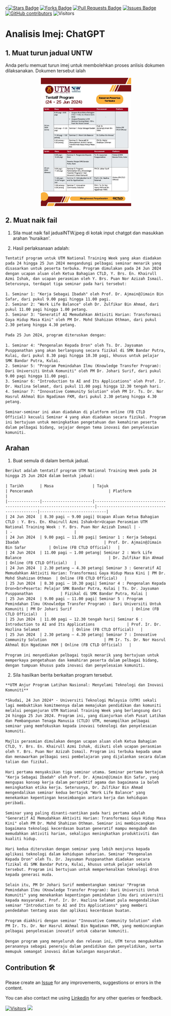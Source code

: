 c<a href="https://github.com/drshahizan/ai-tools/stargazers"><img src="https://img.shields.io/github/stars/drshahizan/ai-tools" alt="Stars Badge"/></a>
<a href="https://github.com/drshahizan/ai-tools/network/members"><img src="https://img.shields.io/github/forks/drshahizan/ai-tools" alt="Forks Badge"/></a>
<a href="https://github.com/drshahizan/ai-tools"><img src="https://img.shields.io/github/issues-pr/drshahizan/ai-tools" alt="Pull Requests Badge"/></a>
<a href="https://github.com/drshahizan/ai-tools/issues"><img src="https://img.shields.io/github/issues/drshahizan/ai-tools" alt="Issues Badge"/></a>
<a href="https://github.com/drshahizan/ai-tools/graphs/contributors"><img alt="GitHub contributors" src="https://img.shields.io/github/contributors/drshahizan/ai-tools?color=2b9348"></a>
![Visitors](https://api.visitorbadge.io/api/visitors?path=https%3A%2F%2Fgithub.com%2Fdrshahizan%2Fai-tools&labelColor=%23d9e3f0&countColor=%23697689&style=flat)

# Analisis Imej: ChatGPT

## 1. Muat turun jadual UNTW
Anda perlu memuat turun imej untuk membolehkan proses anlisis dokumen dilaksanakan. Dokumen tersebut ialah

<p align="center">
  <img src="../../images/jadualNTW.jpeg"  height="400" />
</p>

## 2. Muat naik fail

1. Sila muat naik fail jadualNTW.jpeg di kotak input chatgpt dan masukkan arahan 'huraikan'. 

2. Hasil perlaksanaan adalah:

```
Tentatif program untuk UTM National Training Week yang akan diadakan pada 24 hingga 25 Jun 2024 mengandungi pelbagai seminar menarik yang disasarkan untuk peserta terbuka. Program dimulakan pada 24 Jun 2024 dengan ucapan aluan oleh Ketua Bahagian CTLD, Y. Brs. En. Khairull Azmi Ishak, dan ucapan perasmian oleh Y. Brs. Puan Nor Azizah Ismail. Seterusnya, terdapat tiga seminar pada hari tersebut: 

1. Seminar 1: "Kerja Sebagai Ibadah" oleh Prof. Dr. Ajmain@Jimain Bin Safar, dari pukul 9.00 pagi hingga 11.00 pagi.
2. Seminar 2: "Work Life Balance" oleh Dr. Zulfikar Bin Ahmad, dari pukul 11.00 pagi hingga 1.00 petang.
3. Seminar 3: "Generatif AI Memudahkan Aktiviti Harian: Transformasi Gaya Hidup Masa Kini" oleh PM Dr. Mohd Shahizan Othman, dari pukul 2.30 petang hingga 4.30 petang.

Pada 25 Jun 2024, program diteruskan dengan:

1. Seminar 4: "Pengenalan Kepada Dron" oleh Ts. Dr. Jaysuman Pusppanathan yang akan berlangsung secara fizikal di SMK Bandar Putra, Kulai, dari pukul 8.30 pagi hingga 10.30 pagi, khusus untuk pelajar SMK Bandar Putra, Kulai.
2. Seminar 5: "Program Pemindahan Ilmu (Knowledge Transfer Program): Dari Universiti Untuk Komuniti" oleh PM Dr. Johari Surif, dari pukul 9.00 pagi hingga 11.00 pagi.
3. Seminar 6: "Introduction to AI and Its Applications" oleh Prof. Ir. Dr. Hazlina Selamat, dari pukul 11.00 pagi hingga 12.30 tengah hari.
4. Seminar 7: "Innovative Community Solution" oleh PM Ir. Ts. Dr. Nor Hasrul Akhmal Bin Ngadiman FKM, dari pukul 2.30 petang hingga 4.30 petang.

Seminar-seminar ini akan diadakan di platform online (FB CTLD Official) kecuali Seminar 4 yang akan diadakan secara fizikal. Program ini bertujuan untuk meningkatkan pengetahuan dan kemahiran peserta dalam pelbagai bidang, sejajar dengan tema inovasi dan penyelesaian komuniti.
```

## Arahan
1. Buat semula di dalam bentuk jadual.


```
Berikut adalah tentatif program UTM National Training Week pada 24 hingga 25 Jun 2024 dalam bentuk jadual:

| Tarikh       | Masa                 | Tajuk                                                                 | Penceramah                                 | Platform                    |
|--------------|----------------------|----------------------------------------------------------------------|--------------------------------------------|-----------------------------|
| 24 Jun 2024  | 8.30 pagi – 9.00 pagi| Ucapan Aluan Ketua Bahagian CTLD : Y. Brs. En. Khairull Azmi Ishak<br>Ucapan Perasmian UTM National Training Week : Y. Brs. Puan Nor Azizah Ismail | -                                          | -                           |
| 24 Jun 2024  | 9.00 pagi – 11.00 pagi| Seminar 1 : Kerja Sebagai Ibadah                                     | Prof. Dr. Ajmain@Jimain Bin Safar          | Online (FB CTLD Official)   |
| 24 Jun 2024  | 11.00 pagi – 1.00 petang| Seminar 2 : Work Life Balance                                      | Dr. Zulfikar Bin Ahmad                     | Online (FB CTLD Official)   |
| 24 Jun 2024  | 2.30 petang – 4.30 petang| Seminar 3 : Generatif AI Memudahkan Aktiviti Harian: Transformasi Gaya Hidup Masa Kini | PM Dr. Mohd Shahizan Othman  | Online (FB CTLD Official)   |
| 25 Jun 2024  | 8.30 pagi – 10.30 pagi| Seminar 4 : Pengenalan Kepada Dron<br>Peserta: Pelajar SMK Bandar Putra, Kulai | Ts. Dr. Jaysuman Pusppanathan            | Fizikal di SMK Bandar Putra, Kulai |
| 25 Jun 2024  | 9.00 pagi – 11.00 pagi| Seminar 5 : Program Pemindahan Ilmu (Knowledge Transfer Program) : Dari Universiti Untuk Komuniti | PM Dr Johari Surif                          | Online (FB CTLD Official)   |
| 25 Jun 2024  | 11.00 pagi – 12.30 tengah hari| Seminar 6 : Introduction to AI and Its Applications              | Prof. Ir. Dr. Hazlina Selamat              | Online (FB CTLD Official)   |
| 25 Jun 2024  | 2.30 petang – 4.30 petang| Seminar 7 : Innovative Community Solution                         | PM Ir. Ts. Dr. Nor Hasrul Akhmal Bin Ngadiman FKM | Online (FB CTLD Official)   |

Program ini menyediakan pelbagai topik menarik yang bertujuan untuk memperkaya pengetahuan dan kemahiran peserta dalam pelbagai bidang, dengan tumpuan khusus pada inovasi dan penyelesaian komuniti.
```

2. Sila hasilkan berita berkaitan program tersebut.

```
**UTM Anjur Program Latihan Nasional: Menyelami Teknologi dan Inovasi Komuniti**

*Skudai, 24 Jun 2024* - Universiti Teknologi Malaysia (UTM) sekali lagi membuktikan komitmennya dalam memajukan pendidikan dan komuniti melalui penganjuran UTM National Training Week yang berlangsung dari 24 hingga 25 Jun 2024. Program ini, yang dianjurkan oleh Pusat Latihan dan Pembangunan Tenaga Manusia (CTLD) UTM, menampilkan pelbagai seminar yang memfokuskan kepada inovasi teknologi dan penyelesaian komuniti.

Majlis perasmian dimulakan dengan ucapan aluan oleh Ketua Bahagian CTLD, Y. Brs. En. Khairull Azmi Ishak, diikuti oleh ucapan perasmian oleh Y. Brs. Puan Nor Azizah Ismail. Program ini terbuka kepada umum dan menawarkan pelbagai sesi pembelajaran yang dijalankan secara dalam talian dan fizikal.

Hari pertama menyaksikan tiga seminar utama. Seminar pertama bertajuk "Kerja Sebagai Ibadah" oleh Prof. Dr. Ajmain@Jimain Bin Safar, yang mengupas konsep kerja dalam perspektif agama dan bagaimana ia boleh meningkatkan etika kerja. Seterusnya, Dr. Zulfikar Bin Ahmad mengendalikan seminar kedua bertajuk "Work Life Balance" yang menekankan kepentingan keseimbangan antara kerja dan kehidupan peribadi.

Seminar yang paling dinanti-nantikan pada hari pertama adalah "Generatif AI Memudahkan Aktiviti Harian: Transformasi Gaya Hidup Masa Kini" oleh PM Dr. Mohd Shahizan Othman. Seminar ini membincangkan bagaimana teknologi kecerdasan buatan generatif mampu mengubah dan memudahkan aktiviti harian, sekaligus meningkatkan produktiviti dan kualiti hidup.

Hari kedua diteruskan dengan seminar yang lebih menjurus kepada aplikasi teknologi dalam kehidupan seharian. Seminar "Pengenalan Kepada Dron" oleh Ts. Dr. Jaysuman Pusppanathan diadakan secara fizikal di SMK Bandar Putra, Kulai, khusus untuk pelajar sekolah tersebut. Program ini bertujuan untuk memperkenalkan teknologi dron kepada generasi muda.

Selain itu, PM Dr Johari Surif membentangkan seminar "Program Pemindahan Ilmu (Knowledge Transfer Program): Dari Universiti Untuk Komuniti" yang menekankan kepentingan pemindahan ilmu dari universiti kepada masyarakat. Prof. Ir. Dr. Hazlina Selamat pula mengendalikan seminar "Introduction to AI and Its Applications" yang memberi pendedahan tentang asas dan aplikasi kecerdasan buatan.

Program diakhiri dengan seminar "Innovative Community Solution" oleh PM Ir. Ts. Dr. Nor Hasrul Akhmal Bin Ngadiman FKM, yang membincangkan pelbagai penyelesaian inovatif untuk cabaran komuniti.

Dengan program yang menyeluruh dan relevan ini, UTM terus mengukuhkan peranannya sebagai peneraju dalam pendidikan dan penyelidikan, serta memupuk semangat inovasi dalam kalangan masyarakat.
```

## Contribution 🛠️
Please create an [Issue](https://github.com/drshahizan/ai-tools/issues) for any improvements, suggestions or errors in the content.

You can also contact me using [Linkedin](https://www.linkedin.com/in/drshahizan/) for any other queries or feedback.

[![Visitors](https://api.visitorbadge.io/api/visitors?path=https%3A%2F%2Fgithub.com%2Fdrshahizan&labelColor=%23697689&countColor=%23555555&style=plastic)](https://visitorbadge.io/status?path=https%3A%2F%2Fgithub.com%2Fdrshahizan)
![](https://hit.yhype.me/github/profile?user_id=81284918)
